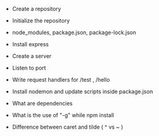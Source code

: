 - Create a repository

- Initialize the repository

- node_modules, package.json, package-lock.json

- Install express

- Create a server

- Listen to port 

- Write request handlers for /test , /hello

- Install nodemon and update scripts inside package.json

- What are dependencies

- What is the use of "-g" while npm install

- Difference between caret and tilde ( ^ vs ~ )